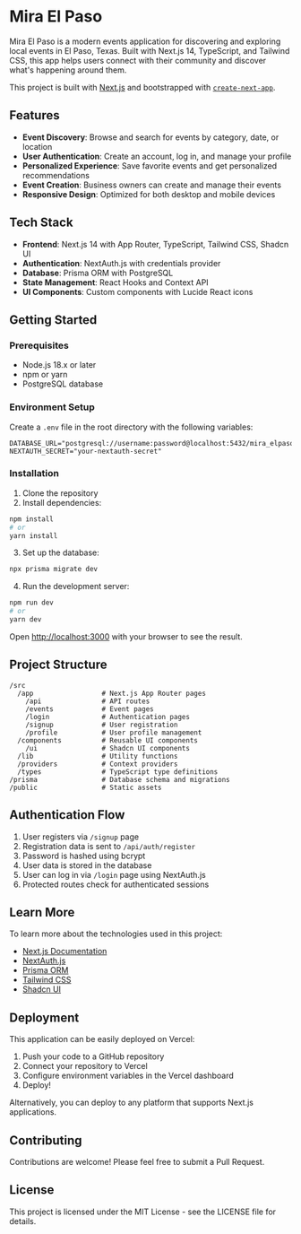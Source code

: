 # Mira El Paso

Mira El Paso is a modern events application for discovering and exploring local events in El Paso, Texas. Built with Next.js 14, TypeScript, and Tailwind CSS, this app helps users connect with their community and discover what's happening around them.

This project is built with [Next.js](https://nextjs.org) and bootstrapped with [`create-next-app`](https://nextjs.org/docs/app/api-reference/cli/create-next-app).

## Features

- **Event Discovery**: Browse and search for events by category, date, or location
- **User Authentication**: Create an account, log in, and manage your profile
- **Personalized Experience**: Save favorite events and get personalized recommendations
- **Event Creation**: Business owners can create and manage their events
- **Responsive Design**: Optimized for both desktop and mobile devices

## Tech Stack

- **Frontend**: Next.js 14 with App Router, TypeScript, Tailwind CSS, Shadcn UI
- **Authentication**: NextAuth.js with credentials provider
- **Database**: Prisma ORM with PostgreSQL
- **State Management**: React Hooks and Context API
- **UI Components**: Custom components with Lucide React icons

## Getting Started

### Prerequisites

- Node.js 18.x or later
- npm or yarn
- PostgreSQL database

### Environment Setup

Create a `.env` file in the root directory with the following variables:

```
DATABASE_URL="postgresql://username:password@localhost:5432/mira_elpaso"
NEXTAUTH_SECRET="your-nextauth-secret"
```

### Installation

1. Clone the repository
2. Install dependencies:

```bash
npm install
# or
yarn install
```

3. Set up the database:

```bash
npx prisma migrate dev
```

4. Run the development server:

```bash
npm run dev
# or
yarn dev
```

Open [http://localhost:3000](http://localhost:3000) with your browser to see the result.

## Project Structure

```
/src
  /app                 # Next.js App Router pages
    /api               # API routes
    /events            # Event pages
    /login             # Authentication pages
    /signup            # User registration
    /profile           # User profile management
  /components          # Reusable UI components
    /ui                # Shadcn UI components
  /lib                 # Utility functions
  /providers           # Context providers
  /types               # TypeScript type definitions
/prisma                # Database schema and migrations
/public                # Static assets
```

## Authentication Flow

1. User registers via `/signup` page
2. Registration data is sent to `/api/auth/register`
3. Password is hashed using bcrypt
4. User data is stored in the database
5. User can log in via `/login` page using NextAuth.js
6. Protected routes check for authenticated sessions

## Learn More

To learn more about the technologies used in this project:

- [Next.js Documentation](https://nextjs.org/docs)
- [NextAuth.js](https://next-auth.js.org/)
- [Prisma ORM](https://www.prisma.io/docs/)
- [Tailwind CSS](https://tailwindcss.com/docs)
- [Shadcn UI](https://ui.shadcn.com/)

## Deployment

This application can be easily deployed on Vercel:

1. Push your code to a GitHub repository
2. Connect your repository to Vercel
3. Configure environment variables in the Vercel dashboard
4. Deploy!

Alternatively, you can deploy to any platform that supports Next.js applications.

## Contributing

Contributions are welcome! Please feel free to submit a Pull Request.

## License

This project is licensed under the MIT License - see the LICENSE file for details.
